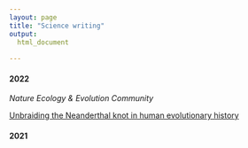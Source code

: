 ```yaml
---
layout: page
title: "Science writing"
output: 
  html_document
  
---
```


#### 2022 
 
 
_Nature Ecology & Evolution Community_
 
[Unbraiding the Neanderthal knot in human evolutionary history](https://ecoevocommunity.nature.com/posts/unbraiding-the-neanderthal-knot-in-human-evolutionary-history) 
 
#### 2021 
 



